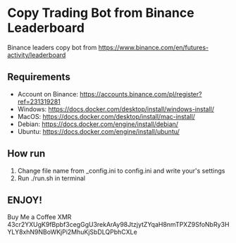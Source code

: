 # Copy Trading Bot from Binance Leaderboard

Binance leaders copy bot from https://www.binance.com/en/futures-activity/leaderboard

## Requirements
+ Account on Binance: https://accounts.binance.com/pl/register?ref=231319281
+ Windows: https://docs.docker.com/desktop/install/windows-install/
+ MacOS: https://docs.docker.com/desktop/install/mac-install/
+ Debian: https://docs.docker.com/engine/install/debian/
+ Ubuntu: https://docs.docker.com/engine/install/ubuntu/

## How run
1. Change file name from _config.ini to config.ini and write your's settings
2. Run ./run.sh in terminal

## ENJOY! 
Buy Me a Coffee XMR 43cr2YXUgK9fBpbf3cegGgU3rekArAy98JtzjytZYqaH8nmTPXZ9SfoNbRy3HYLY8xhN9NBoWKjPi2MhuKjSbDLQPbhCXLe
